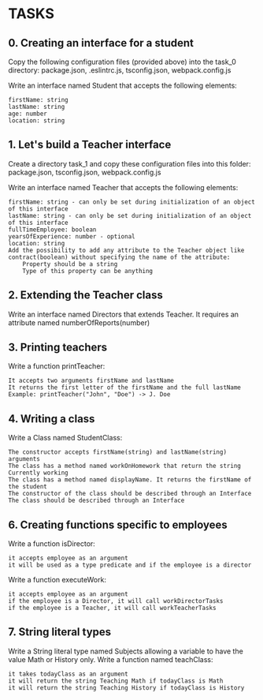 # TASKS

## 0. Creating an interface for a student 

Copy the following configuration files (provided above) into the task_0 directory: package.json, .eslintrc.js, tsconfig.json, webpack.config.js

Write an interface named Student that accepts the following elements:

    firstName: string
    lastName: string
    age: number
    location: string

## 1. Let's build a Teacher interface 

Create a directory task_1 and copy these configuration files into this folder: package.json, tsconfig.json, webpack.config.js

Write an interface named Teacher that accepts the following elements:

    firstName: string - can only be set during initialization of an object of this interface
    lastName: string - can only be set during initialization of an object of this interface
    fullTimeEmployee: boolean
    yearsOfExperience: number - optional
    location: string
    Add the possibility to add any attribute to the Teacher object like contract(boolean) without specifying the name of the attribute:
        Property should be a string
        Type of this property can be anything

## 2. Extending the Teacher class

Write an interface named Directors that extends Teacher. It requires an attribute named numberOfReports(number)

## 3. Printing teachers

Write a function printTeacher:

    It accepts two arguments firstName and lastName
    It returns the first letter of the firstName and the full lastName
    Example: printTeacher("John", "Doe") -> J. Doe

## 4. Writing a class

Write a Class named StudentClass:

    The constructor accepts firstName(string) and lastName(string) arguments
    The class has a method named workOnHomework that return the string Currently working
    The class has a method named displayName. It returns the firstName of the student
    The constructor of the class should be described through an Interface
    The class should be described through an Interface

## 6. Creating functions specific to employees 

Write a function isDirector:

    it accepts employee as an argument
    it will be used as a type predicate and if the employee is a director

Write a function executeWork:

    it accepts employee as an argument
    if the employee is a Director, it will call workDirectorTasks
    if the employee is a Teacher, it will call workTeacherTasks

## 7. String literal types 

Write a String literal type named Subjects allowing a variable to have the value Math or History only. Write a function named teachClass:

    it takes todayClass as an argument
    it will return the string Teaching Math if todayClass is Math
    it will return the string Teaching History if todayClass is History

